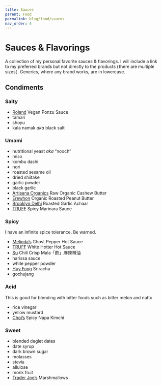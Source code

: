 ```yaml
---
title: Sauces
parent: Food
permalink: blog/food/sauces
nav_order: 4
---
```


# Sauces & Flavorings

A collection of my personal favorite sauces & flavorings.
I will include a link to my preferred brands but not directly to the products ( there are multiple sizes ).
Generics, where any brand works, are in lowercase.

## Condiments

### Salty

- [Roland](https://rolandfoods.com/) Vegan Ponzu Sauce
- tamari
- shoyu
- kala namak _aka_ black salt

### Umami

- nutritional yeast _aka_ “nooch”
- miso
- kombu dashi
- nori
- roasted sesame oil
- dried shiitake
- garlic powder
- black garlic
- [Artisana Organics](https://artisanamarket.com/) Raw Organic Cashew Butter
- [Erewhon](https://erewhon.com/) Organic Roasted Peanut Butter
- [Brooklyn Delhi](https://brooklyndelhi.com/) Roasted Garlic Achaar
- [TRUFF][TRUFF] Spicy Marinara Sauce

### Spicy

I have an infinite spice tolerance. Be warned. 

- [Melinda’s](https://melindas.com/) Ghost Pepper Hot Sauce
- [TRUFF][TRUFF] White Hotter Hot Sauce
- [Su](https://www.facebook.com/suspicyoil/) Chili Crisp Mala「甦」麻辣辣油
- harissa sauce
- white pepper powder
- [Huy Fong](https://www.huyfong.com/) Sriracha
- gochujang
  
### Acid

This is good for blending with bitter foods such as bitter melon and natto

- rice vinegar
- yellow mustard
- [Choi’s](https://www.choiskimchi.com/) Spicy Napa Kimchi 

### Sweet

- blended deglet dates
- date syrup
- dark brown sugar
- molasses
- stevia
- allulose
- monk fruit
- [Trader Joe’s](https://www.traderjoes.com/) Marshmallows


[TRUFF]: https://www.truff.com/
